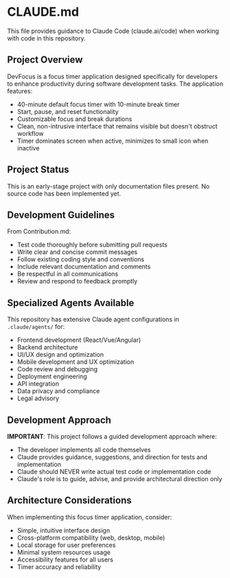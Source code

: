 # CLAUDE.md

This file provides guidance to Claude Code (claude.ai/code) when working with code in this repository.

## Project Overview

DevFocus is a focus timer application designed specifically for developers to enhance productivity during software development tasks. The application features:

- 40-minute default focus timer with 10-minute break timer
- Start, pause, and reset functionality
- Customizable focus and break durations
- Clean, non-intrusive interface that remains visible but doesn't obstruct workflow
- Timer dominates screen when active, minimizes to small icon when inactive

## Project Status

This is an early-stage project with only documentation files present. No source code has been implemented yet.

## Development Guidelines

From Contribution.md:
- Test code thoroughly before submitting pull requests
- Write clear and concise commit messages
- Follow existing coding style and conventions
- Include relevant documentation and comments
- Be respectful in all communications
- Review and respond to feedback promptly

## Specialized Agents Available

This repository has extensive Claude agent configurations in `.claude/agents/` for:
- Frontend development (React/Vue/Angular)
- Backend architecture
- UI/UX design and optimization
- Mobile development and UX optimization
- Code review and debugging
- Deployment engineering
- API integration
- Data privacy and compliance
- Legal advisory

## Development Approach

**IMPORTANT**: This project follows a guided development approach where:
- The developer implements all code themselves
- Claude provides guidance, suggestions, and direction for tests and implementation
- Claude should NEVER write actual test code or implementation code
- Claude's role is to guide, advise, and provide architectural direction only

## Architecture Considerations

When implementing this focus timer application, consider:
- Simple, intuitive interface design
- Cross-platform compatibility (web, desktop, mobile)
- Local storage for user preferences
- Minimal system resources usage
- Accessibility features for all users
- Timer accuracy and reliability